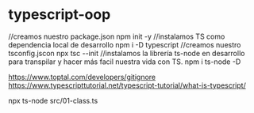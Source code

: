 # typescript-oop

//creamos nuestro package.json
npm init -y
//instalamos TS como dependencia local de desarrollo
npm i -D typescript
//creamos nuestro tsconfig.jscon
npx tsc --init
//instalamos la librería ts-node en desarrollo para transpilar y hacer más facil nuestra vida con TS.
npm i ts-node -D


https://www.toptal.com/developers/gitignore
https://www.typescripttutorial.net/typescript-tutorial/what-is-typescript/

npx ts-node src/01-class.ts